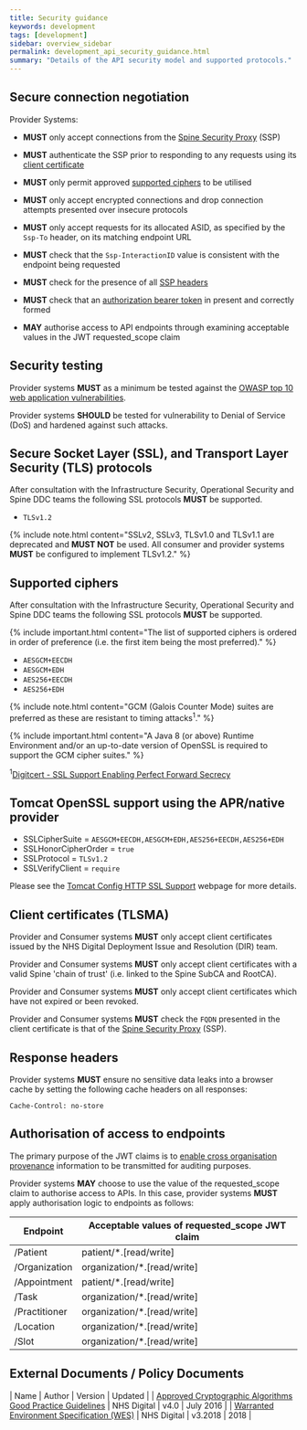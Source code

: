 ```yaml
---
title: Security guidance
keywords: development
tags: [development]
sidebar: overview_sidebar
permalink: development_api_security_guidance.html
summary: "Details of the API security model and supported protocols."
---
```


## Secure connection negotiation ##

Provider Systems:

- **MUST** only accept connections from the [Spine Security Proxy](integration_spine_security_proxy_implementation_guide.html) (SSP)

- **MUST** authenticate the SSP prior to responding to any requests using its [client certificate](development_api_security_guidance.html#client-certificates-tlsma)

- **MUST** only permit approved [supported ciphers](development_api_security_guidance.html#supported-ciphers) to be utilised

- **MUST** only accept encrypted connections and drop connection attempts presented over insecure protocols

- **MUST** only accept requests for its allocated ASID, as specified by the `Ssp-To` header,  on its matching endpoint URL

- **MUST** check that the `Ssp-InteractionID` value is consistent with the endpoint being requested

- **MUST** check for the presence of all [SSP headers](integration_spine_security_proxy_implementation_guide.html#consumer)

- **MUST** check that an [authorization bearer token](integration_cross_organisation_audit_and_provenance.html#json-web-tokens-jwt) in present and correctly formed

- **MAY** authorise access to API endpoints through examining acceptable values in the JWT requested_scope claim

## Security testing ##

Provider systems **MUST** as a minimum be tested against the [OWASP top 10 web application vulnerabilities](https://www.owasp.org/index.php/Top_10_2013-Top_10).

Provider systems **SHOULD** be tested for vulnerability to Denial of Service (DoS) and hardened against such attacks.

## Secure Socket Layer (SSL), and Transport Layer Security (TLS) protocols ##

After consultation with the Infrastructure Security, Operational Security and Spine DDC teams the following SSL protocols **MUST** be supported.

- `TLSv1.2`

{% include note.html content="SSLv2, SSLv3, TLSv1.0 and TLSv1.1 are deprecated and **MUST NOT** be used. All consumer and provider systems **MUST** be configured to implement TLSv1.2." %}

## Supported ciphers ##

After consultation with the Infrastructure Security, Operational Security and Spine DDC teams the following SSL protocols **MUST** be supported.

{% include important.html content="The list of supported ciphers is ordered in order of preference (i.e. the first item being the most preferred)." %}

- `AESGCM+EECDH`
- `AESGCM+EDH`
- `AES256+EECDH`
- `AES256+EDH`

{% include note.html content="GCM (Galois Counter Mode) suites are preferred as these are resistant to timing attacks<sup>1</sup>." %}

{% include important.html content="A Java 8 (or above) Runtime Environment and/or an up-to-date version of OpenSSL is required to support the GCM cipher suites." %}

<sup>1</sup>[Digitcert - SSL Support Enabling Perfect Forward Secrecy](https://www.digicert.com/ssl-support/ssl-enabling-perfect-forward-secrecy.htm)

## Tomcat OpenSSL support using the APR/native provider ##

- SSLCipherSuite = `AESGCM+EECDH,AESGCM+EDH,AES256+EECDH,AES256+EDH`
- SSLHonorCipherOrder = `true`
- SSLProtocol = `TLSv1.2`
- SSLVerifyClient = `require`

Please see the [Tomcat Config HTTP SSL Support](https://tomcat.apache.org/tomcat-8.0-doc/config/http.html#SSL_Support) webpage for more details.

## Client certificates (TLSMA) ##

Provider and Consumer systems **MUST** only accept client certificates issued by the NHS Digital Deployment Issue and Resolution (DIR) team.

Provider and Consumer systems **MUST** only accept client certificates with a valid Spine 'chain of trust' (i.e. linked to the Spine SubCA and RootCA).

Provider and Consumer systems **MUST** only accept client certificates which have not expired or been revoked.

Provider and Consumer systems **MUST** check the `FQDN` presented in the client certificate is that of the [Spine Security Proxy](integration_spine_security_proxy_implementation_guide.html) (SSP).

## Response headers ##

Provider systems **MUST** ensure no sensitive data leaks into a browser cache by setting the following cache headers on all responses:

```http
Cache-Control: no-store
```


## Authorisation of access to endpoints ##

The primary purpose of the JWT claims is to [enable cross organisation provenance](integration_cross_organisation_audit_and_provenance.html#cross-organisation-audit--provenance-transport) information to be transmitted for auditing purposes.

Provider systems **MAY** choose to use the value of the requested_scope claim to authorise access to APIs. In this case, provider systems **MUST** apply authorisation logic to endpoints as follows:

| Endpoint | Acceptable values of requested_scope JWT claim |
|-------- | -----------------------------------|
| /Patient | patient/*.[read/write] |
| /Organization | organization/*.[read/write] |
| /Appointment |patient/*.[read/write] |
| /Task | organization/*.[read/write] |
| /Practitioner | organization/*.[read/write] |
| /Location | organization/*.[read/write] |
| /Slot | organization/*.[read/write] |


## External Documents / Policy Documents ##

| Name | Author | Version | Updated |
| [Approved Cryptographic Algorithms Good Practice Guidelines](http://webarchive.nationalarchives.gov.uk/20161021125701/http:/systems.digital.nhs.uk/infogov/security/infrasec/gpg/acs.pdf) | NHS Digital | v4.0 | July 2016 |
| [Warranted Environment Specification (WES)](https://digital.nhs.uk/spine/technical-information-warranted-environment-specification) | NHS Digital | v3.2018 | 2018 |
